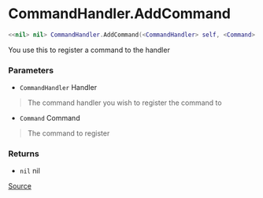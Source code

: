 # CommandHandler.AddCommand
```lua
<<nil> nil> CommandHandler.AddCommand(<CommandHandler> self, <Command> Command)
```
You use this to register a command to the handler

### Parameters
* `CommandHandler` Handler
> The command handler you wish to register the command to

* `Command` Command
> The command to register

### Returns
* `nil` nil

[Source](https://github.com/Stefanuk12/ROBLOX/blob/master/Universal/Commands/Module.lua#L54)